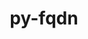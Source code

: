 ---
title: "py-fqdn"
layout: cache
categories: [package, develop]
meta: {"versions": ["1.5.1"], "compilers": ["gcc@=11.1.0", "gcc@=11.4.0", "gcc@=9.4.0", "oneapi@=2024.2.0"], "oss": ["ubuntu20.04", "ubuntu22.04"], "platforms": ["linux"], "targets": ["neoverse_v1", "neoverse_v2", "ppc64le", "x86_64_v3"], "stacks": ["data-vis-sdk", "e4s", "e4s-neoverse-v2", "e4s-neoverse_v1", "e4s-oneapi", "e4s-power", "root"], "num_specs": 48, "num_specs_by_stack": {"root": 48, "e4s-power": 2, "data-vis-sdk": 2, "e4s-neoverse_v1": 2, "e4s-neoverse-v2": 2, "e4s": 2, "e4s-oneapi": 2}}
spec_details: [{"hash": "rcp2ciib7garjxye774o47oclxwkri3y", "compiler": "gcc@=9.4.0", "versions": ["1.5.1"], "os": "ubuntu20.04", "platform": "linux", "target": "ppc64le", "variants": ["build_system=python_pip"], "stacks": ["root"], "size": "-", "tarball": "https://binaries.spack.io/develop/build_cache/linux-ubuntu20.04-ppc64le/gcc-9.4.0/py-fqdn-1.5.1/linux-ubuntu20.04-ppc64le-gcc-9.4.0-py-fqdn-1.5.1-rcp2ciib7garjxye774o47oclxwkri3y.spack"}, {"hash": "s6mnbltziz5or27ixv567xvb72t5q4zv", "compiler": "gcc@=9.4.0", "versions": ["1.5.1"], "os": "ubuntu20.04", "platform": "linux", "target": "ppc64le", "variants": ["build_system=python_pip"], "stacks": ["root"], "size": "-", "tarball": "https://binaries.spack.io/develop/build_cache/linux-ubuntu20.04-ppc64le/gcc-9.4.0/py-fqdn-1.5.1/linux-ubuntu20.04-ppc64le-gcc-9.4.0-py-fqdn-1.5.1-s6mnbltziz5or27ixv567xvb72t5q4zv.spack"}, {"hash": "rpyyfcida35hrqdpiqid5bx6z2p6tyzg", "compiler": "gcc@=9.4.0", "versions": ["1.5.1"], "os": "ubuntu20.04", "platform": "linux", "target": "ppc64le", "variants": ["build_system=python_pip"], "stacks": ["root"], "size": "-", "tarball": "https://binaries.spack.io/develop/build_cache/linux-ubuntu20.04-ppc64le/gcc-9.4.0/py-fqdn-1.5.1/linux-ubuntu20.04-ppc64le-gcc-9.4.0-py-fqdn-1.5.1-rpyyfcida35hrqdpiqid5bx6z2p6tyzg.spack"}, {"hash": "sxju7mvfr4tceoh6awerip6bkljfcwh6", "compiler": "gcc@=9.4.0", "versions": ["1.5.1"], "os": "ubuntu20.04", "platform": "linux", "target": "ppc64le", "variants": ["build_system=python_pip"], "stacks": ["root", "e4s-power"], "size": "-", "tarball": "https://binaries.spack.io/develop/build_cache/linux-ubuntu20.04-ppc64le/gcc-9.4.0/py-fqdn-1.5.1/linux-ubuntu20.04-ppc64le-gcc-9.4.0-py-fqdn-1.5.1-sxju7mvfr4tceoh6awerip6bkljfcwh6.spack"}, {"hash": "idwrhmqf7kh3tt5u4tzcl3bvhmrcr4a6", "compiler": "gcc@=9.4.0", "versions": ["1.5.1"], "os": "ubuntu20.04", "platform": "linux", "target": "ppc64le", "variants": ["build_system=python_pip"], "stacks": ["root"], "size": "-", "tarball": "https://binaries.spack.io/develop/build_cache/linux-ubuntu20.04-ppc64le/gcc-9.4.0/py-fqdn-1.5.1/linux-ubuntu20.04-ppc64le-gcc-9.4.0-py-fqdn-1.5.1-idwrhmqf7kh3tt5u4tzcl3bvhmrcr4a6.spack"}, {"hash": "ogizhj5eqe5zpwy4572b6nhjgkahwtag", "compiler": "gcc@=9.4.0", "versions": ["1.5.1"], "os": "ubuntu20.04", "platform": "linux", "target": "ppc64le", "variants": ["build_system=python_pip"], "stacks": ["root"], "size": "-", "tarball": "https://binaries.spack.io/develop/build_cache/linux-ubuntu20.04-ppc64le/gcc-9.4.0/py-fqdn-1.5.1/linux-ubuntu20.04-ppc64le-gcc-9.4.0-py-fqdn-1.5.1-ogizhj5eqe5zpwy4572b6nhjgkahwtag.spack"}, {"hash": "rpq3ab5ryqpoxo5vx7vlc3c7mpbuhfpf", "compiler": "gcc@=9.4.0", "versions": ["1.5.1"], "os": "ubuntu20.04", "platform": "linux", "target": "ppc64le", "variants": ["build_system=python_pip"], "stacks": ["root"], "size": "-", "tarball": "https://binaries.spack.io/develop/build_cache/linux-ubuntu20.04-ppc64le/gcc-9.4.0/py-fqdn-1.5.1/linux-ubuntu20.04-ppc64le-gcc-9.4.0-py-fqdn-1.5.1-rpq3ab5ryqpoxo5vx7vlc3c7mpbuhfpf.spack"}, {"hash": "l6swptywpz75emarwtvtzxkdutwx3sdw", "compiler": "gcc@=9.4.0", "versions": ["1.5.1"], "os": "ubuntu20.04", "platform": "linux", "target": "ppc64le", "variants": ["build_system=python_pip"], "stacks": ["root", "e4s-power"], "size": "-", "tarball": "https://binaries.spack.io/develop/build_cache/linux-ubuntu20.04-ppc64le/gcc-9.4.0/py-fqdn-1.5.1/linux-ubuntu20.04-ppc64le-gcc-9.4.0-py-fqdn-1.5.1-l6swptywpz75emarwtvtzxkdutwx3sdw.spack"}, {"hash": "va3uowwuqpmvldp6dtpmqi2msmy36qme", "compiler": "gcc@=11.1.0", "versions": ["1.5.1"], "os": "ubuntu20.04", "platform": "linux", "target": "x86_64_v3", "variants": ["build_system=python_pip"], "stacks": ["root", "data-vis-sdk"], "size": "-", "tarball": "https://binaries.spack.io/develop/build_cache/linux-ubuntu20.04-x86_64_v3/gcc-11.1.0/py-fqdn-1.5.1/linux-ubuntu20.04-x86_64_v3-gcc-11.1.0-py-fqdn-1.5.1-va3uowwuqpmvldp6dtpmqi2msmy36qme.spack"}, {"hash": "frftdjxr5fqfcojszrbgj3gc5nqcngzi", "compiler": "gcc@=11.1.0", "versions": ["1.5.1"], "os": "ubuntu20.04", "platform": "linux", "target": "x86_64_v3", "variants": ["build_system=python_pip"], "stacks": ["root"], "size": "-", "tarball": "https://binaries.spack.io/develop/build_cache/linux-ubuntu20.04-x86_64_v3/gcc-11.1.0/py-fqdn-1.5.1/linux-ubuntu20.04-x86_64_v3-gcc-11.1.0-py-fqdn-1.5.1-frftdjxr5fqfcojszrbgj3gc5nqcngzi.spack"}, {"hash": "wxrhhex6jgryc6g2ylsfzfhe3ypoloae", "compiler": "gcc@=11.1.0", "versions": ["1.5.1"], "os": "ubuntu20.04", "platform": "linux", "target": "x86_64_v3", "variants": ["build_system=python_pip"], "stacks": ["root", "data-vis-sdk"], "size": "-", "tarball": "https://binaries.spack.io/develop/build_cache/linux-ubuntu20.04-x86_64_v3/gcc-11.1.0/py-fqdn-1.5.1/linux-ubuntu20.04-x86_64_v3-gcc-11.1.0-py-fqdn-1.5.1-wxrhhex6jgryc6g2ylsfzfhe3ypoloae.spack"}, {"hash": "4b6di6g5zcrr7kobcm6xknticldv7fdy", "compiler": "gcc@=11.1.0", "versions": ["1.5.1"], "os": "ubuntu20.04", "platform": "linux", "target": "x86_64_v3", "variants": ["build_system=python_pip"], "stacks": ["root"], "size": "-", "tarball": "https://binaries.spack.io/develop/build_cache/linux-ubuntu20.04-x86_64_v3/gcc-11.1.0/py-fqdn-1.5.1/linux-ubuntu20.04-x86_64_v3-gcc-11.1.0-py-fqdn-1.5.1-4b6di6g5zcrr7kobcm6xknticldv7fdy.spack"}, {"hash": "j7lironhgkxk5dlyzmvoqt4zhs6msofh", "compiler": "gcc@=11.1.0", "versions": ["1.5.1"], "os": "ubuntu20.04", "platform": "linux", "target": "x86_64_v3", "variants": ["build_system=python_pip"], "stacks": ["root"], "size": "-", "tarball": "https://binaries.spack.io/develop/build_cache/linux-ubuntu20.04-x86_64_v3/gcc-11.1.0/py-fqdn-1.5.1/linux-ubuntu20.04-x86_64_v3-gcc-11.1.0-py-fqdn-1.5.1-j7lironhgkxk5dlyzmvoqt4zhs6msofh.spack"}, {"hash": "n4wpxn5wgqoronfmnexto2epkibpwvrd", "compiler": "gcc@=11.1.0", "versions": ["1.5.1"], "os": "ubuntu20.04", "platform": "linux", "target": "x86_64_v3", "variants": ["build_system=python_pip"], "stacks": ["root"], "size": "-", "tarball": "https://binaries.spack.io/develop/build_cache/linux-ubuntu20.04-x86_64_v3/gcc-11.1.0/py-fqdn-1.5.1/linux-ubuntu20.04-x86_64_v3-gcc-11.1.0-py-fqdn-1.5.1-n4wpxn5wgqoronfmnexto2epkibpwvrd.spack"}, {"hash": "y5l227izrdvwydjlx5rlsdaoxrh7quro", "compiler": "gcc@=11.1.0", "versions": ["1.5.1"], "os": "ubuntu20.04", "platform": "linux", "target": "x86_64_v3", "variants": ["build_system=python_pip"], "stacks": ["root"], "size": "-", "tarball": "https://binaries.spack.io/develop/build_cache/linux-ubuntu20.04-x86_64_v3/gcc-11.1.0/py-fqdn-1.5.1/linux-ubuntu20.04-x86_64_v3-gcc-11.1.0-py-fqdn-1.5.1-y5l227izrdvwydjlx5rlsdaoxrh7quro.spack"}, {"hash": "vrny5qdolhg3s3slbfbxwqdyut5kacis", "compiler": "gcc@=11.1.0", "versions": ["1.5.1"], "os": "ubuntu20.04", "platform": "linux", "target": "x86_64_v3", "variants": ["build_system=python_pip"], "stacks": ["root"], "size": "-", "tarball": "https://binaries.spack.io/develop/build_cache/linux-ubuntu20.04-x86_64_v3/gcc-11.1.0/py-fqdn-1.5.1/linux-ubuntu20.04-x86_64_v3-gcc-11.1.0-py-fqdn-1.5.1-vrny5qdolhg3s3slbfbxwqdyut5kacis.spack"}, {"hash": "3nkxzi6dw6hcp4f5padpbseqtwnq5hdo", "compiler": "gcc@=11.4.0", "versions": ["1.5.1"], "os": "ubuntu22.04", "platform": "linux", "target": "neoverse_v1", "variants": ["build_system=python_pip"], "stacks": ["root"], "size": "-", "tarball": "https://binaries.spack.io/develop/build_cache/linux-ubuntu22.04-neoverse_v1/gcc-11.4.0/py-fqdn-1.5.1/linux-ubuntu22.04-neoverse_v1-gcc-11.4.0-py-fqdn-1.5.1-3nkxzi6dw6hcp4f5padpbseqtwnq5hdo.spack"}, {"hash": "t5myakn6lqfo6w4vm4bzha43itggbndm", "compiler": "gcc@=11.4.0", "versions": ["1.5.1"], "os": "ubuntu22.04", "platform": "linux", "target": "neoverse_v1", "variants": ["build_system=python_pip"], "stacks": ["root"], "size": "-", "tarball": "https://binaries.spack.io/develop/build_cache/linux-ubuntu22.04-neoverse_v1/gcc-11.4.0/py-fqdn-1.5.1/linux-ubuntu22.04-neoverse_v1-gcc-11.4.0-py-fqdn-1.5.1-t5myakn6lqfo6w4vm4bzha43itggbndm.spack"}, {"hash": "uznezue5sv5nmqep7k4nwhrjeyowjrat", "compiler": "gcc@=11.4.0", "versions": ["1.5.1"], "os": "ubuntu22.04", "platform": "linux", "target": "neoverse_v1", "variants": ["build_system=python_pip"], "stacks": ["root"], "size": "-", "tarball": "https://binaries.spack.io/develop/build_cache/linux-ubuntu22.04-neoverse_v1/gcc-11.4.0/py-fqdn-1.5.1/linux-ubuntu22.04-neoverse_v1-gcc-11.4.0-py-fqdn-1.5.1-uznezue5sv5nmqep7k4nwhrjeyowjrat.spack"}, {"hash": "ych6uohp2t4qxt7mublyfj467zetfvj7", "compiler": "gcc@=11.4.0", "versions": ["1.5.1"], "os": "ubuntu22.04", "platform": "linux", "target": "neoverse_v1", "variants": ["build_system=python_pip"], "stacks": ["e4s-neoverse_v1", "root"], "size": "-", "tarball": "https://binaries.spack.io/develop/build_cache/linux-ubuntu22.04-neoverse_v1/gcc-11.4.0/py-fqdn-1.5.1/linux-ubuntu22.04-neoverse_v1-gcc-11.4.0-py-fqdn-1.5.1-ych6uohp2t4qxt7mublyfj467zetfvj7.spack"}, {"hash": "iddy2zv7dgnory44gnbj5bdxknruhxcc", "compiler": "gcc@=11.4.0", "versions": ["1.5.1"], "os": "ubuntu22.04", "platform": "linux", "target": "neoverse_v1", "variants": ["build_system=python_pip"], "stacks": ["root"], "size": "-", "tarball": "https://binaries.spack.io/develop/build_cache/linux-ubuntu22.04-neoverse_v1/gcc-11.4.0/py-fqdn-1.5.1/linux-ubuntu22.04-neoverse_v1-gcc-11.4.0-py-fqdn-1.5.1-iddy2zv7dgnory44gnbj5bdxknruhxcc.spack"}, {"hash": "gd54ktcnqwe2qaa5vmghjxln3yympceg", "compiler": "gcc@=11.4.0", "versions": ["1.5.1"], "os": "ubuntu22.04", "platform": "linux", "target": "neoverse_v1", "variants": ["build_system=python_pip"], "stacks": ["root"], "size": "-", "tarball": "https://binaries.spack.io/develop/build_cache/linux-ubuntu22.04-neoverse_v1/gcc-11.4.0/py-fqdn-1.5.1/linux-ubuntu22.04-neoverse_v1-gcc-11.4.0-py-fqdn-1.5.1-gd54ktcnqwe2qaa5vmghjxln3yympceg.spack"}, {"hash": "gr5zwvkcpuzvjc54nlssbsat6krquatx", "compiler": "gcc@=11.4.0", "versions": ["1.5.1"], "os": "ubuntu22.04", "platform": "linux", "target": "neoverse_v1", "variants": ["build_system=python_pip"], "stacks": ["root"], "size": "-", "tarball": "https://binaries.spack.io/develop/build_cache/linux-ubuntu22.04-neoverse_v1/gcc-11.4.0/py-fqdn-1.5.1/linux-ubuntu22.04-neoverse_v1-gcc-11.4.0-py-fqdn-1.5.1-gr5zwvkcpuzvjc54nlssbsat6krquatx.spack"}, {"hash": "rytemdff7iu2fgg3m6o5k43qp5pfqnwx", "compiler": "gcc@=11.4.0", "versions": ["1.5.1"], "os": "ubuntu22.04", "platform": "linux", "target": "neoverse_v1", "variants": ["build_system=python_pip"], "stacks": ["e4s-neoverse_v1", "root"], "size": "-", "tarball": "https://binaries.spack.io/develop/build_cache/linux-ubuntu22.04-neoverse_v1/gcc-11.4.0/py-fqdn-1.5.1/linux-ubuntu22.04-neoverse_v1-gcc-11.4.0-py-fqdn-1.5.1-rytemdff7iu2fgg3m6o5k43qp5pfqnwx.spack"}, {"hash": "yy2eoe5mzak2kqbmo3r2r6kkersftfdr", "compiler": "gcc@=11.4.0", "versions": ["1.5.1"], "os": "ubuntu22.04", "platform": "linux", "target": "neoverse_v2", "variants": ["build_system=python_pip"], "stacks": ["e4s-neoverse-v2", "root"], "size": "-", "tarball": "https://binaries.spack.io/develop/build_cache/linux-ubuntu22.04-neoverse_v2/gcc-11.4.0/py-fqdn-1.5.1/linux-ubuntu22.04-neoverse_v2-gcc-11.4.0-py-fqdn-1.5.1-yy2eoe5mzak2kqbmo3r2r6kkersftfdr.spack"}, {"hash": "o3bady3dwif63s3rbo7d6iyalrf2t2fr", "compiler": "gcc@=11.4.0", "versions": ["1.5.1"], "os": "ubuntu22.04", "platform": "linux", "target": "neoverse_v2", "variants": ["build_system=python_pip"], "stacks": ["root"], "size": "-", "tarball": "https://binaries.spack.io/develop/build_cache/linux-ubuntu22.04-neoverse_v2/gcc-11.4.0/py-fqdn-1.5.1/linux-ubuntu22.04-neoverse_v2-gcc-11.4.0-py-fqdn-1.5.1-o3bady3dwif63s3rbo7d6iyalrf2t2fr.spack"}, {"hash": "hjm2ny4qtc6zqoilcwuwuo6dy54ao322", "compiler": "gcc@=11.4.0", "versions": ["1.5.1"], "os": "ubuntu22.04", "platform": "linux", "target": "neoverse_v2", "variants": ["build_system=python_pip"], "stacks": ["root"], "size": "-", "tarball": "https://binaries.spack.io/develop/build_cache/linux-ubuntu22.04-neoverse_v2/gcc-11.4.0/py-fqdn-1.5.1/linux-ubuntu22.04-neoverse_v2-gcc-11.4.0-py-fqdn-1.5.1-hjm2ny4qtc6zqoilcwuwuo6dy54ao322.spack"}, {"hash": "qdoj4ag33lwdwourijxtxsjxyzzgtibz", "compiler": "gcc@=11.4.0", "versions": ["1.5.1"], "os": "ubuntu22.04", "platform": "linux", "target": "neoverse_v2", "variants": ["build_system=python_pip"], "stacks": ["root"], "size": "-", "tarball": "https://binaries.spack.io/develop/build_cache/linux-ubuntu22.04-neoverse_v2/gcc-11.4.0/py-fqdn-1.5.1/linux-ubuntu22.04-neoverse_v2-gcc-11.4.0-py-fqdn-1.5.1-qdoj4ag33lwdwourijxtxsjxyzzgtibz.spack"}, {"hash": "x56f5x3dnyqge74iej7g5u6nkv7recod", "compiler": "gcc@=11.4.0", "versions": ["1.5.1"], "os": "ubuntu22.04", "platform": "linux", "target": "neoverse_v2", "variants": ["build_system=python_pip"], "stacks": ["root"], "size": "-", "tarball": "https://binaries.spack.io/develop/build_cache/linux-ubuntu22.04-neoverse_v2/gcc-11.4.0/py-fqdn-1.5.1/linux-ubuntu22.04-neoverse_v2-gcc-11.4.0-py-fqdn-1.5.1-x56f5x3dnyqge74iej7g5u6nkv7recod.spack"}, {"hash": "n6fmqyi2ycjt4ojtc2ut66fuigscqws6", "compiler": "gcc@=11.4.0", "versions": ["1.5.1"], "os": "ubuntu22.04", "platform": "linux", "target": "neoverse_v2", "variants": ["build_system=python_pip"], "stacks": ["root"], "size": "-", "tarball": "https://binaries.spack.io/develop/build_cache/linux-ubuntu22.04-neoverse_v2/gcc-11.4.0/py-fqdn-1.5.1/linux-ubuntu22.04-neoverse_v2-gcc-11.4.0-py-fqdn-1.5.1-n6fmqyi2ycjt4ojtc2ut66fuigscqws6.spack"}, {"hash": "xuhqalrge36ceydqwpk44gr66lrmn4an", "compiler": "gcc@=11.4.0", "versions": ["1.5.1"], "os": "ubuntu22.04", "platform": "linux", "target": "neoverse_v2", "variants": ["build_system=python_pip"], "stacks": ["e4s-neoverse-v2", "root"], "size": "-", "tarball": "https://binaries.spack.io/develop/build_cache/linux-ubuntu22.04-neoverse_v2/gcc-11.4.0/py-fqdn-1.5.1/linux-ubuntu22.04-neoverse_v2-gcc-11.4.0-py-fqdn-1.5.1-xuhqalrge36ceydqwpk44gr66lrmn4an.spack"}, {"hash": "z7mm7wyamwja6gbs5i7wx3gtsgutccrx", "compiler": "gcc@=11.4.0", "versions": ["1.5.1"], "os": "ubuntu22.04", "platform": "linux", "target": "neoverse_v2", "variants": ["build_system=python_pip"], "stacks": ["root"], "size": "-", "tarball": "https://binaries.spack.io/develop/build_cache/linux-ubuntu22.04-neoverse_v2/gcc-11.4.0/py-fqdn-1.5.1/linux-ubuntu22.04-neoverse_v2-gcc-11.4.0-py-fqdn-1.5.1-z7mm7wyamwja6gbs5i7wx3gtsgutccrx.spack"}, {"hash": "mtqsyi2d4gjpcq2pyvnof2obdedw3ljj", "compiler": "gcc@=11.4.0", "versions": ["1.5.1"], "os": "ubuntu22.04", "platform": "linux", "target": "x86_64_v3", "variants": ["build_system=python_pip"], "stacks": ["root"], "size": "-", "tarball": "https://binaries.spack.io/develop/build_cache/linux-ubuntu22.04-x86_64_v3/gcc-11.4.0/py-fqdn-1.5.1/linux-ubuntu22.04-x86_64_v3-gcc-11.4.0-py-fqdn-1.5.1-mtqsyi2d4gjpcq2pyvnof2obdedw3ljj.spack"}, {"hash": "xbthoijsyq2zixp5flv4hwluok4bsgfr", "compiler": "gcc@=11.4.0", "versions": ["1.5.1"], "os": "ubuntu22.04", "platform": "linux", "target": "x86_64_v3", "variants": ["build_system=python_pip"], "stacks": ["root"], "size": "-", "tarball": "https://binaries.spack.io/develop/build_cache/linux-ubuntu22.04-x86_64_v3/gcc-11.4.0/py-fqdn-1.5.1/linux-ubuntu22.04-x86_64_v3-gcc-11.4.0-py-fqdn-1.5.1-xbthoijsyq2zixp5flv4hwluok4bsgfr.spack"}, {"hash": "7imk3vd3uj75pf562w35hdyamhkrhlf6", "compiler": "gcc@=11.4.0", "versions": ["1.5.1"], "os": "ubuntu22.04", "platform": "linux", "target": "x86_64_v3", "variants": ["build_system=python_pip"], "stacks": ["root"], "size": "-", "tarball": "https://binaries.spack.io/develop/build_cache/linux-ubuntu22.04-x86_64_v3/gcc-11.4.0/py-fqdn-1.5.1/linux-ubuntu22.04-x86_64_v3-gcc-11.4.0-py-fqdn-1.5.1-7imk3vd3uj75pf562w35hdyamhkrhlf6.spack"}, {"hash": "u3wwt4nsnsu66i2mutzn557l3ya4uwvc", "compiler": "gcc@=11.4.0", "versions": ["1.5.1"], "os": "ubuntu22.04", "platform": "linux", "target": "x86_64_v3", "variants": ["build_system=python_pip"], "stacks": ["root", "e4s"], "size": "-", "tarball": "https://binaries.spack.io/develop/build_cache/linux-ubuntu22.04-x86_64_v3/gcc-11.4.0/py-fqdn-1.5.1/linux-ubuntu22.04-x86_64_v3-gcc-11.4.0-py-fqdn-1.5.1-u3wwt4nsnsu66i2mutzn557l3ya4uwvc.spack"}, {"hash": "cn4nxvmqpbek335t4v52g2zeaohbzybi", "compiler": "gcc@=11.4.0", "versions": ["1.5.1"], "os": "ubuntu22.04", "platform": "linux", "target": "x86_64_v3", "variants": ["build_system=python_pip"], "stacks": ["root", "e4s"], "size": "-", "tarball": "https://binaries.spack.io/develop/build_cache/linux-ubuntu22.04-x86_64_v3/gcc-11.4.0/py-fqdn-1.5.1/linux-ubuntu22.04-x86_64_v3-gcc-11.4.0-py-fqdn-1.5.1-cn4nxvmqpbek335t4v52g2zeaohbzybi.spack"}, {"hash": "y6qgdmzahndanp76p5ya5cn4kfch3r2w", "compiler": "gcc@=11.4.0", "versions": ["1.5.1"], "os": "ubuntu22.04", "platform": "linux", "target": "x86_64_v3", "variants": ["build_system=python_pip"], "stacks": ["root"], "size": "-", "tarball": "https://binaries.spack.io/develop/build_cache/linux-ubuntu22.04-x86_64_v3/gcc-11.4.0/py-fqdn-1.5.1/linux-ubuntu22.04-x86_64_v3-gcc-11.4.0-py-fqdn-1.5.1-y6qgdmzahndanp76p5ya5cn4kfch3r2w.spack"}, {"hash": "2aj6rkg72fssvo75psphjcpodynfyx7y", "compiler": "gcc@=11.4.0", "versions": ["1.5.1"], "os": "ubuntu22.04", "platform": "linux", "target": "x86_64_v3", "variants": ["build_system=python_pip"], "stacks": ["root"], "size": "-", "tarball": "https://binaries.spack.io/develop/build_cache/linux-ubuntu22.04-x86_64_v3/gcc-11.4.0/py-fqdn-1.5.1/linux-ubuntu22.04-x86_64_v3-gcc-11.4.0-py-fqdn-1.5.1-2aj6rkg72fssvo75psphjcpodynfyx7y.spack"}, {"hash": "seswjlx5xvyfrdyyb7gl52nrin2fq5w5", "compiler": "gcc@=11.4.0", "versions": ["1.5.1"], "os": "ubuntu22.04", "platform": "linux", "target": "x86_64_v3", "variants": ["build_system=python_pip"], "stacks": ["root"], "size": "-", "tarball": "https://binaries.spack.io/develop/build_cache/linux-ubuntu22.04-x86_64_v3/gcc-11.4.0/py-fqdn-1.5.1/linux-ubuntu22.04-x86_64_v3-gcc-11.4.0-py-fqdn-1.5.1-seswjlx5xvyfrdyyb7gl52nrin2fq5w5.spack"}, {"hash": "wekmxzzadkzesv5xwuj4poqaq53urijj", "compiler": "oneapi@=2024.2.0", "versions": ["1.5.1"], "os": "ubuntu22.04", "platform": "linux", "target": "x86_64_v3", "variants": ["build_system=python_pip"], "stacks": ["e4s-oneapi", "root"], "size": "-", "tarball": "https://binaries.spack.io/develop/build_cache/linux-ubuntu22.04-x86_64_v3/oneapi-2024.2.0/py-fqdn-1.5.1/linux-ubuntu22.04-x86_64_v3-oneapi-2024.2.0-py-fqdn-1.5.1-wekmxzzadkzesv5xwuj4poqaq53urijj.spack"}, {"hash": "qmsek2iwns73j5fow66xca2o32safhpf", "compiler": "oneapi@=2024.2.0", "versions": ["1.5.1"], "os": "ubuntu22.04", "platform": "linux", "target": "x86_64_v3", "variants": ["build_system=python_pip"], "stacks": ["e4s-oneapi", "root"], "size": "-", "tarball": "https://binaries.spack.io/develop/build_cache/linux-ubuntu22.04-x86_64_v3/oneapi-2024.2.0/py-fqdn-1.5.1/linux-ubuntu22.04-x86_64_v3-oneapi-2024.2.0-py-fqdn-1.5.1-qmsek2iwns73j5fow66xca2o32safhpf.spack"}, {"hash": "o6txam5yx3ljrrnx76fsddswj343nofs", "compiler": "oneapi@=2024.2.0", "versions": ["1.5.1"], "os": "ubuntu22.04", "platform": "linux", "target": "x86_64_v3", "variants": ["build_system=python_pip"], "stacks": ["root"], "size": "-", "tarball": "https://binaries.spack.io/develop/build_cache/linux-ubuntu22.04-x86_64_v3/oneapi-2024.2.0/py-fqdn-1.5.1/linux-ubuntu22.04-x86_64_v3-oneapi-2024.2.0-py-fqdn-1.5.1-o6txam5yx3ljrrnx76fsddswj343nofs.spack"}, {"hash": "klfkjehaaumeeqoe3qiutamtqlf2boad", "compiler": "oneapi@=2024.2.0", "versions": ["1.5.1"], "os": "ubuntu22.04", "platform": "linux", "target": "x86_64_v3", "variants": ["build_system=python_pip"], "stacks": ["root"], "size": "-", "tarball": "https://binaries.spack.io/develop/build_cache/linux-ubuntu22.04-x86_64_v3/oneapi-2024.2.0/py-fqdn-1.5.1/linux-ubuntu22.04-x86_64_v3-oneapi-2024.2.0-py-fqdn-1.5.1-klfkjehaaumeeqoe3qiutamtqlf2boad.spack"}, {"hash": "yihxdwgkpsol2qnznulpko4ebvenhj7p", "compiler": "oneapi@=2024.2.0", "versions": ["1.5.1"], "os": "ubuntu22.04", "platform": "linux", "target": "x86_64_v3", "variants": ["build_system=python_pip"], "stacks": ["root"], "size": "-", "tarball": "https://binaries.spack.io/develop/build_cache/linux-ubuntu22.04-x86_64_v3/oneapi-2024.2.0/py-fqdn-1.5.1/linux-ubuntu22.04-x86_64_v3-oneapi-2024.2.0-py-fqdn-1.5.1-yihxdwgkpsol2qnznulpko4ebvenhj7p.spack"}, {"hash": "hyrjnesxyclh662rlcs6vh4dvm3of3xv", "compiler": "oneapi@=2024.2.0", "versions": ["1.5.1"], "os": "ubuntu22.04", "platform": "linux", "target": "x86_64_v3", "variants": ["build_system=python_pip"], "stacks": ["root"], "size": "-", "tarball": "https://binaries.spack.io/develop/build_cache/linux-ubuntu22.04-x86_64_v3/oneapi-2024.2.0/py-fqdn-1.5.1/linux-ubuntu22.04-x86_64_v3-oneapi-2024.2.0-py-fqdn-1.5.1-hyrjnesxyclh662rlcs6vh4dvm3of3xv.spack"}, {"hash": "rjlmsvopv2vm2nltsjqx3eda5iraspp2", "compiler": "oneapi@=2024.2.0", "versions": ["1.5.1"], "os": "ubuntu22.04", "platform": "linux", "target": "x86_64_v3", "variants": ["build_system=python_pip"], "stacks": ["root"], "size": "-", "tarball": "https://binaries.spack.io/develop/build_cache/linux-ubuntu22.04-x86_64_v3/oneapi-2024.2.0/py-fqdn-1.5.1/linux-ubuntu22.04-x86_64_v3-oneapi-2024.2.0-py-fqdn-1.5.1-rjlmsvopv2vm2nltsjqx3eda5iraspp2.spack"}, {"hash": "4osbimlct77mcecmi3z4t76qtguuagon", "compiler": "oneapi@=2024.2.0", "versions": ["1.5.1"], "os": "ubuntu22.04", "platform": "linux", "target": "x86_64_v3", "variants": ["build_system=python_pip"], "stacks": ["root"], "size": "-", "tarball": "https://binaries.spack.io/develop/build_cache/linux-ubuntu22.04-x86_64_v3/oneapi-2024.2.0/py-fqdn-1.5.1/linux-ubuntu22.04-x86_64_v3-oneapi-2024.2.0-py-fqdn-1.5.1-4osbimlct77mcecmi3z4t76qtguuagon.spack"}]
---